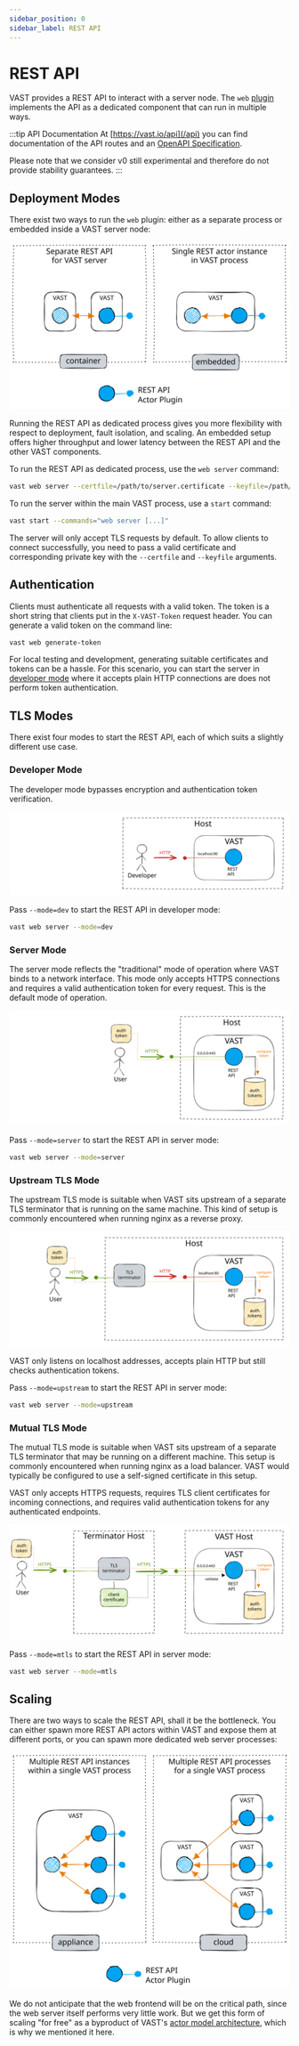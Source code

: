 ```yaml
---
sidebar_position: 0
sidebar_label: REST API
---
```


# REST API

VAST provides a REST API to interact with a server node. The `web`
[plugin](../../../develop/architecture/plugins.md) implements the API as a
dedicated component that can run in multiple ways.

:::tip API Documentation
At [https://vast.io/api](/api) you can find documentation of the API routes and
an [OpenAPI Specification](https://spec.openapis.org/oas/latest.html).

Please note that we consider v0 still experimental and therefore do not provide
stability guarantees.
:::

## Deployment Modes

There exist two ways to run the `web` plugin: either as a separate process or
embedded inside a VAST server node:

![REST API - Single Deployment](rest-api-deployment-single.excalidraw.svg)

Running the REST API as dedicated process gives you more flexibility with
respect to deployment, fault isolation, and scaling. An embedded setup offers
higher throughput and lower latency between the REST API and the other VAST
components.

To run the REST API as dedicated process, use the `web server` command:

```bash
vast web server --certfile=/path/to/server.certificate --keyfile=/path/to/private.key
```

To run the server within the main VAST process, use a `start` command:

```bash
vast start --commands="web server [...]"
```

The server will only accept TLS requests by default. To allow clients to connect
successfully, you need to pass a valid certificate and corresponding private key
with the `--certfile` and `--keyfile` arguments.

## Authentication

Clients must authenticate all requests with a valid token. The token is a short
string that clients put in the `X-VAST-Token` request header. You can generate a
valid token on the command line:

```bash
vast web generate-token
```

For local testing and development, generating suitable certificates and tokens
can be a hassle. For this scenario, you can start the server in [developer
mode](#developer-mode) where it accepts plain HTTP connections are does not
perform token authentication.

## TLS Modes

There exist four modes to start the REST API, each of which suits a slightly
different use case.

### Developer Mode

The developer mode bypasses encryption and authentication token verification.

![REST API - Developer Mode](rest-api-mode-developer.excalidraw.svg)

Pass `--mode=dev` to start the REST API in developer mode:

```bash
vast web server --mode=dev
```

### Server Mode

The server mode reflects the "traditional" mode of operation where VAST binds to
a network interface. This mode only accepts HTTPS connections and requires a
valid authentication token for every request. This is the default mode of
operation.

![REST API - Server Mode](rest-api-mode-server.excalidraw.svg)

Pass `--mode=server` to start the REST API in server mode:

```bash
vast web server --mode=server
```

### Upstream TLS Mode

The upstream TLS mode is suitable when VAST sits upstream of a separate
TLS terminator that is running on the same machine. This kind of setup
is commonly encountered when running nginx as a reverse proxy.

![REST API - Upstream TLS Mode](rest-api-mode-upstream.excalidraw.svg)

VAST only listens on localhost addresses, accepts plain HTTP but still
checks authentication tokens.

Pass `--mode=upstream` to start the REST API in server mode:

```bash
vast web server --mode=upstream
```

### Mutual TLS Mode

The mutual TLS mode is suitable when VAST sits upstream of a separate TLS
terminator that may be running on a different machine. This setup is commonly
encountered when running nginx as a load balancer. VAST would typically be
configured to use a self-signed certificate in this setup.

VAST only accepts HTTPS requests, requires TLS client certificates for incoming
connections, and requires valid authentication tokens for any authenticated
endpoints.

![REST API - mTLS Mode](rest-api-mode-mtls.excalidraw.svg)

Pass `--mode=mtls` to start the REST API in server mode:

```bash
vast web server --mode=mtls
```

## Scaling

There are two ways to scale the REST API, shall it be the bottleneck. You can
either spawn more REST API actors within VAST and expose them at different
ports, or you can spawn more dedicated web server processes:

![REST API - Multi Deployment](rest-api-deployment-multi.excalidraw.svg)

We do not anticipate that the web frontend will be on the critical path, since
the web server itself performs very little work. But we get this form of scaling
"for free" as a byproduct of VAST's [actor model
architecture](../../../develop/architecture/actor-model.md), which is why we
mentioned it here.
